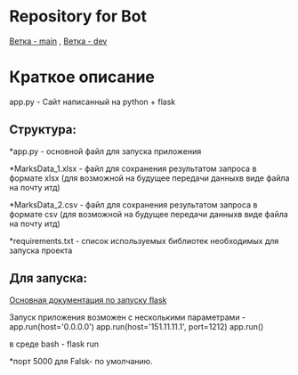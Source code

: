 # Repository for Bot
[Ветка - main](https://github.com/QAlman/flask_python/tree/main) , 
[Ветка - dev](https://github.com/QAlman/flask_python/tree/site_dev)


# Краткое описание
app.py - Сайт  написанный на python + flask 


## Структура:

*app.py - основной файл для запуска приложения

*MarksData_1.xlsx - файл для сохранения результатом запроса в формате xlsx (для возможной на будущее передачи данныхв виде файла на почту итд)

*MarksData_2.csv - файл для сохранения результатом запроса в формате csv (для возможной на будущее передачи данныхв виде файла на почту итд)

*requirements.txt - список используемых библиотек необходимых для запуска проекта


## Для запуска:

[Основная документация по запуску flask](https://flask-russian-docs.readthedocs.io/ru/latest/quickstart.html)

Запуск приложения возможен с несколькими параметрами - 
app.run(host='0.0.0.0')
app.run(host='151.11.11.1', port=1212)
app.run()

в среде bash - flask run 

*порт 5000 для Falsk- по умолчанию.




